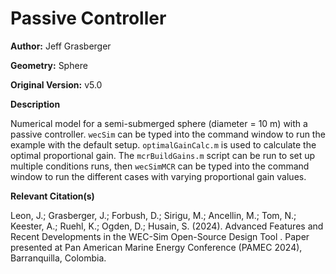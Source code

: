 # Passive Controller

**Author:**          Jeff Grasberger 

**Geometry:**	Sphere

**Original Version:** v5.0 

**Description**

Numerical model for a semi-submerged sphere (diameter = 10 m) with a passive controller. `wecSim` can be typed into the command window to run the example with the default setup. `optimalGainCalc.m` is used to calculate the optimal proportional gain. The `mcrBuildGains.m` script can be run to set up multiple conditions runs, then `wecSimMCR` can be typed into the command window to run the different cases with varying proportional gain values.

**Relevant Citation(s)**

Leon, J.; Grasberger, J.; Forbush, D.; Sirigu, M.; Ancellin, M.; Tom, N.; Keester, A.; Ruehl, K.; Ogden, D.; Husain, S. (2024). Advanced Features and Recent Developments in the WEC-Sim Open-Source Design Tool . Paper presented at Pan American Marine Energy Conference (PAMEC 2024), Barranquilla, Colombia.
